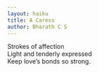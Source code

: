 ```yaml
---
layout: haiku
title: A Caress
author: Bharath C S                                    
---
```


Strokes of affection<br>
Light and tenderly expressed<br>
Keep love’s bonds so strong.<br>